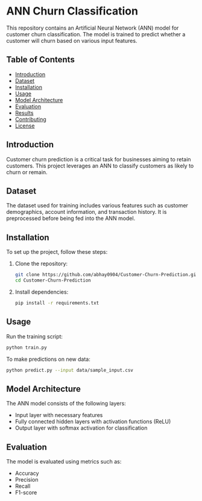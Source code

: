 # ANN Churn Classification

This repository contains an Artificial Neural Network (ANN) model for customer churn classification. The model is trained to predict whether a customer will churn based on various input features.

## Table of Contents
- [Introduction](#introduction)
- [Dataset](#dataset)
- [Installation](#installation)
- [Usage](#usage)
- [Model Architecture](#model-architecture)
- [Evaluation](#evaluation)
- [Results](#results)
- [Contributing](#contributing)
- [License](#license)

## Introduction
Customer churn prediction is a critical task for businesses aiming to retain customers. This project leverages an ANN to classify customers as likely to churn or remain.

## Dataset
The dataset used for training includes various features such as customer demographics, account information, and transaction history. It is preprocessed before being fed into the ANN model.

## Installation
To set up the project, follow these steps:

1. Clone the repository:
   ```sh
   git clone https://github.com/abhay0904/Customer-Churn-Prediction.git
   cd Customer-Churn-Prediction
   ```
2. Install dependencies:
   ```sh
   pip install -r requirements.txt
   ```

## Usage
Run the training script:
```sh
python train.py
```
To make predictions on new data:
```sh
python predict.py --input data/sample_input.csv
```

## Model Architecture
The ANN model consists of the following layers:
- Input layer with necessary features
- Fully connected hidden layers with activation functions (ReLU)
- Output layer with softmax activation for classification

## Evaluation
The model is evaluated using metrics such as:
- Accuracy
- Precision
- Recall
- F1-score

